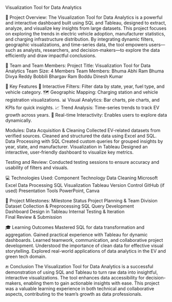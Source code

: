 Visualization Tool for Data Analytics

📌 Project Overview:
The Visualization Tool for Data Analytics is a powerful and interactive dashboard built using SQL and Tableau, designed to extract, analyze, and visualize key insights from large datasets. This project focuses on exploring the trends in electric vehicle adoption, manufacturer statistics, and charging infrastructure distribution. By integrating dynamic filters, geographic visualizations, and time-series data, the tool empowers users—such as analysts, researchers, and decision-makers—to explore the data efficiently and draw impactful conclusions.

👥 Team and Team Members:
Project Title: Visualization Tool for Data Analytics
Team Size: 4 Members
Team Members:
Bhuma Abhi Ram 
Bhuma Divya Reddy
Bobbili Bhargav Ram
Boddu Dinesh Kumar

🌟 Key Features
📍 Interactive Filters: Filter data by state, year, fuel type, and vehicle category.
🗺️ Geographic Mapping: Charging station and vehicle registration visualizations.
📊 Visual Analytics: Bar charts, pie charts, and KPIs for quick insights.
📈 Trend Analysis: Time-series trends to track EV growth across years.
🔄 Real-time Interactivity: Enables users to explore data dynamically.

Modules:
Data Acquisition & Cleaning
Collected EV-related datasets from verified sources.
Cleaned and structured the data using Excel and SQL.
Data Processing with SQL
Created custom queries for grouped insights by year, state, and manufacturer.
Visualization in Tableau
Designed an interactive, user-friendly dashboard to visualize key metrics.

Testing and Review:
Conducted testing sessions to ensure accuracy and usability of filters and visuals.

💻 Technologies Used:
Component	Technology
Data Cleaning	Microsoft Excel
Data Processing	SQL
Visualization	Tableau
Version Control	GitHub (if used)
Presentation Tools	PowerPoint, Canva

📅 Project Milestones:
Milestone	Status
Project Planning & Team Division	
Dataset Collection & Preprocessing
SQL Query Development	
Dashboard Design in Tableau	
Internal Testing & Iteration	
Final Review & Submission	

🎓 Learning Outcomes
Mastered SQL for data transformation and aggregation.
Gained practical experience with Tableau for dynamic dashboards.
Learned teamwork, communication, and collaborative project development.
Understood the importance of clean data for effective visual storytelling.
Explored real-world applications of data analytics in the EV and green tech domain.

🔚 Conclusion
The Visualization Tool for Data Analytics is a successful demonstration of using SQL and Tableau to turn raw data into insightful, interactive visualizations. The tool enhances data accessibility for decision-makers, enabling them to gain actionable insights with ease. This project was a valuable learning experience in both technical and collaborative aspects, contributing to the team’s growth as data professionals.

